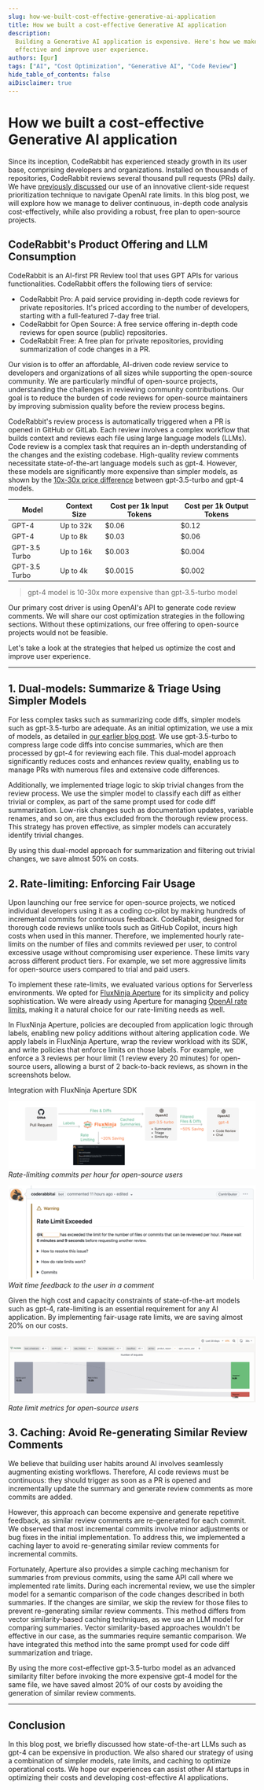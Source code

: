 ```yaml
---
slug: how-we-built-cost-effective-generative-ai-application
title: How we built a cost-effective Generative AI application
description:
  Building a Generative AI application is expensive. Here's how we make it cost
  effective and improve user experience.
authors: [gur]
tags: ["AI", "Cost Optimization", "Generative AI", "Code Review"]
hide_table_of_contents: false
aiDisclaimer: true
---
```


# How we built a cost-effective Generative AI application

Since its inception, CodeRabbit has experienced steady growth in its user base,
comprising developers and organizations. Installed on thousands of repositories,
CodeRabbit reviews several thousand pull requests (PRs) daily. We have
[previously discussed](/blog/coderabbit-openai-rate-limits) our use of an
innovative client-side request prioritization technique to navigate OpenAI rate
limits. In this blog post, we will explore how we manage to deliver continuous,
in-depth code analysis cost-effectively, while also providing a robust, free
plan to open-source projects.

<!--truncate-->

## CodeRabbit's Product Offering and LLM Consumption

CodeRabbit is an AI-first PR Review tool that uses GPT APIs for various
functionalities. CodeRabbit offers the following tiers of service:

- CodeRabbit Pro: A paid service providing in-depth code reviews for private
  repositories. It's priced according to the number of developers, starting with
  a full-featured 7-day free trial.
- CodeRabbit for Open Source: A free service offering in-depth code reviews for
  open source (public) repositories.
- CodeRabbit Free: A free plan for private repositories, providing summarization
  of code changes in a PR.

Our vision is to offer an affordable, AI-driven code review service to
developers and organizations of all sizes while supporting the open-source
community. We are particularly mindful of open-source projects, understanding
the challenges in reviewing community contributions. Our goal is to reduce the
burden of code reviews for open-source maintainers by improving submission
quality before the review process begins.

CodeRabbit's review process is automatically triggered when a PR is opened in
GitHub or GitLab. Each review involves a complex workflow that builds context
and reviews each file using large language models (LLMs). Code review is a
complex task that requires an in-depth understanding of the changes and the
existing codebase. High-quality review comments necessitate state-of-the-art
language models such as gpt-4. However, these models are significantly more
expensive than simpler models, as shown by the
[10x-30x price difference](https://openai.com/pricing) between gpt-3.5-turbo and
gpt-4 models.

| Model         | Context Size | Cost per 1k Input Tokens | Cost per 1k Output Tokens |
| ------------- | ------------ | ------------------------ | ------------------------- |
| GPT-4         | Up to 32k    | $0.06                    | $0.12                     |
| GPT-4         | Up to 8k     | $0.03                    | $0.06                     |
| GPT-3.5 Turbo | Up to 16k    | $0.003                   | $0.004                    |
| GPT-3.5 Turbo | Up to 4k     | $0.0015                  | $0.002                    |

> gpt-4 model is 10-30x more expensive than gpt-3.5-turbo model

Our primary cost driver is using OpenAI's API to generate code review comments.
We will share our cost optimization strategies in the following sections.
Without these optimizations, our free offering to open-source projects would not
be feasible.

Let's take a look at the strategies that helped us optimize the cost and improve
user experience.

---

## 1. Dual-models: Summarize & Triage Using Simpler Models

For less complex tasks such as summarizing code diffs, simpler models such as
gpt-3.5-turbo are adequate. As an initial optimization, we use a mix of models,
as detailed in [our earlier blog post](/blog/coderabbit-deep-dive). We use
gpt-3.5-turbo to compress large code diffs into concise summaries, which are
then processed by gpt-4 for reviewing each file. This dual-model approach
significantly reduces costs and enhances review quality, enabling us to manage
PRs with numerous files and extensive code differences.

Additionally, we implemented triage logic to skip trivial changes from the
review process. We use the simpler model to classify each diff as either trivial
or complex, as part of the same prompt used for code diff summarization.
Low-risk changes such as documentation updates, variable renames, and so on, are
thus excluded from the thorough review process. This strategy has proven
effective, as simpler models can accurately identify trivial changes.

By using this dual-model approach for summarization and filtering out trivial
changes, we save almost 50% on costs.

## 2. Rate-limiting: Enforcing Fair Usage

Upon launching our free service for open-source projects, we noticed individual
developers using it as a coding co-pilot by making hundreds of incremental
commits for continuous feedback. CodeRabbit, designed for thorough code reviews
unlike tools such as GitHub Copilot, incurs high costs when used in this manner.
Therefore, we implemented hourly rate-limits on the number of files and commits
reviewed per user, to control excessive usage without compromising user
experience. These limits vary across different product tiers. For example, we
set more aggressive limits for open-source users compared to trial and paid
users.

To implement these rate-limits, we evaluated various options for Serverless
environments. We opted for [FluxNinja Aperture](https://fluxninja.com/) for its
simplicity and policy sophistication. We were already using Aperture for
managing [OpenAI rate limits](coderabbit-openai-rate-limits), making it a
natural choice for our rate-limiting needs as well.

In FluxNinja Aperture, policies are decoupled from application logic through
labels, enabling new policy additions without altering application code. We
apply labels in FluxNinja Aperture, wrap the review workload with its SDK, and
write policies that enforce limits on those labels. For example, we enforce a 3
reviews per hour limit (1 review every 20 minutes) for open-source users,
allowing a burst of 2 back-to-back reviews, as shown in the screenshots below.

Integration with FluxNinja Aperture SDK

![Rate-limiting commits per hour for open-source users](generative-ai-request-flow-cost-saving.png)
_Rate-limiting commits per hour for open-source users_

![Wait time feedback to the user in a comment](rate-limit-message-screenshot.png)
_Wait time feedback to the user in a comment_

Given the high cost and capacity constraints of state-of-the-art models such as
gpt-4, rate-limiting is an essential requirement for any AI application. By
implementing fair-usage rate limits, we are saving almost 20% on our costs.

![Rate limit metrics for open source users](rate-limits-metrics-screenshot.png)
_Rate limit metrics for open-source users_

## 3. Caching: Avoid Re-generating Similar Review Comments

We believe that building user habits around AI involves seamlessly augmenting
existing workflows. Therefore, AI code reviews must be continuous: they should
trigger as soon as a PR is opened and incrementally update the summary and
generate review comments as more commits are added.

However, this approach can become expensive and generate repetitive feedback, as
similar review comments are re-generated for each commit. We observed that most
incremental commits involve minor adjustments or bug fixes in the initial
implementation. To address this, we implemented a caching layer to avoid
re-generating similar review comments for incremental commits.

Fortunately, Aperture also provides a simple caching mechanism for summaries
from previous commits, using the same API call where we implemented rate limits.
During each incremental review, we use the simpler model for a semantic
comparison of the code changes described in both summaries. If the changes are
similar, we skip the review for those files to prevent re-generating similar
review comments. This method differs from vector similarity-based caching
techniques, as we use an LLM model for comparing summaries. Vector
similarity-based approaches wouldn't be effective in our case, as the summaries
require semantic comparison. We have integrated this method into the same prompt
used for code diff summarization and triage.

By using the more cost-effective gpt-3.5-turbo model as an advanced similarity
filter before invoking the more expensive gpt-4 model for the same file, we have
saved almost 20% of our costs by avoiding the generation of similar review
comments.

---

## Conclusion

In this blog post, we briefly discussed how state-of-the-art LLMs such as gpt-4
can be expensive in production. We also shared our strategy of using a
combination of simpler models, rate limits, and caching to optimize operational
costs. We hope our experiences can assist other AI startups in optimizing their
costs and developing cost-effective AI applications.
